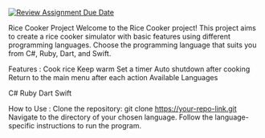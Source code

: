 [![Review Assignment Due Date](https://classroom.github.com/assets/deadline-readme-button-24ddc0f5d75046c5622901739e7c5dd533143b0c8e959d652212380cedb1ea36.svg)](https://classroom.github.com/a/PHq8Kfj_)

Rice Cooker Project
Welcome to the Rice Cooker project! This project aims to create a rice cooker simulator with basic features using different programming languages. Choose the programming language that suits you from C#, Ruby, Dart, and Swift.

Features :
Cook rice
Keep warm
Set a timer
Auto shutdown after cooking
Return to the main menu after each action
Available Languages

C#
Ruby
Dart
Swift

How to Use :
Clone the repository: git clone https://your-repo-link.git
Navigate to the directory of your chosen language.
Follow the language-specific instructions to run the program.
